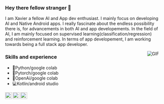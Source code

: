 ### Hey there fellow stranger 👋

I am Xavier a fellow AI and App dev enthusiast. I mainly focus on developing AI and Native Android apps. I really fascinate about the endless possibility there is, for 
advancements in both AI and app developements. In the field of AI, I am mainly focused on supervised learning(classification/regression) and reinforcement learning. In 
terms of app developement, I am working towards being a full stack app developer.




<img align="right" alt="GIF" src="https://media.giphy.com/media/1GEATImIxEXVR79Dhk/giphy.gif" />
                                                                                         
### Skills and experience   
- 🐍Python/google colab                                                 
- 🤖Pytorch/google colab  
- 🤖OpenAi/google colab                                                                                                        
- 💻Kotlin/android studio                         

<a href="https://twitter.com/hawk_ahsan" target="_blank">
  <img align="left" alt="Ahsanul Haque | Twitter" width="22px" src="https://cdn.jsdelivr.net/npm/simple-icons@v3/icons/twitter.svg" />
</a>
<a href="https://www.linkedin.com/in/ahsanul-haque-533235190/">
  <img align="left" alt="Ahsanul Haque" width="22px" src="https://cdn.jsdelivr.net/npm/simple-icons@v3/icons/linkedin.svg" />
</a>
<a href="https://www.facebook.com/haque.ahsanul/"  target="_blank">
  <img align="left" alt="Ahsanul Haquei" width="22px" src="https://cdn.jsdelivr.net/npm/simple-icons@v3/icons/facebook.svg" />
</a>


                                                                                  

